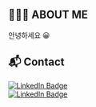 ## 👨🏻‍💻 ABOUT ME

안녕하세요 😀


## 📬 Contact

[![LinkedIn Badge](http://img.shields.io/badge/-LinkedIn-0072b1?style=flat&logo=linkedin&link=https://www.linkedin.com/in/minjman)](https://www.linkedin.com/in/minjman)<br/>
[![LinkedIn Badge](https://img.shields.io/badge/Gmail--informational?style=social&logo=gmail&link=mailto:minjman2659@gmail.com)](mailto:minjman2659@gmail.com)
